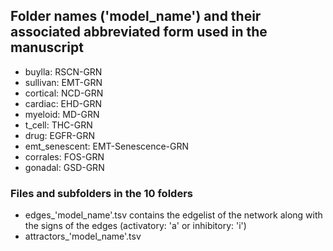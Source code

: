 ## Folder names ('model_name') and their associated abbreviated form used in the manuscript
- buylla: RSCN-GRN
- sullivan: EMT-GRN
- cortical: NCD-GRN
- cardiac: EHD-GRN
- myeloid: MD-GRN
- t_cell: THC-GRN
- drug: EGFR-GRN
- emt_senescent: EMT-Senescence-GRN
- corrales: FOS-GRN
- gonadal: GSD-GRN
### Files and subfolders in the 10 folders
- edges_'model_name'.tsv
 contains the edgelist of the network along with the signs of the edges (activatory: 'a' or inhibitory: 'i')
- attractors_'model_name'.tsv
